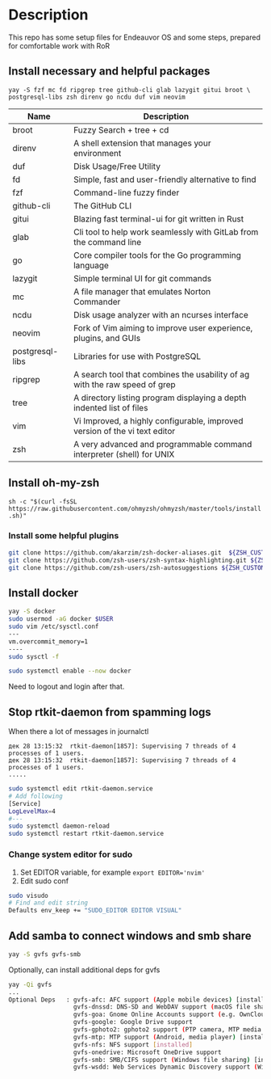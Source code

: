 # Description

This repo has some setup files for Endeauvor OS and some steps, prepared for comfortable work
with RoR

## Install necessary and helpful packages

`yay -S fzf mc fd ripgrep tree github-cli glab lazygit gitui broot \
postgresql-libs zsh direnv go ncdu duf vim neovim`

| Name            | Description                                                                |
| --------------- | -------------------------------------------------------------------------- |
| broot           | Fuzzy Search + tree + cd                                                   |
| direnv          | A shell extension that manages your environment                            |
| duf             | Disk Usage/Free Utility                                                    |
| fd              | Simple, fast and user-friendly alternative to find                         |
| fzf             | Command-line fuzzy finder                                                  |
| github-cli      | The GitHub CLI                                                             |
| gitui           | Blazing fast terminal-ui for git written in Rust                           |
| glab            | Cli tool to help work seamlessly with GitLab from the command line         |
| go              | Core compiler tools for the Go programming language                        |
| lazygit         | Simple terminal UI for git commands                                        |
| mc              | A file manager that emulates Norton Commander                              |
| ncdu            | Disk usage analyzer with an ncurses interface                              |
| neovim          | Fork of Vim aiming to improve user experience, plugins, and GUIs           |
| postgresql-libs | Libraries for use with PostgreSQL                                          |
| ripgrep         | A search tool that combines the usability of ag with the raw speed of grep |
| tree            | A directory listing program displaying a depth indented list of files      |
| vim             | Vi Improved, a highly configurable, improved version of the vi text editor |
| zsh             | A very advanced and programmable command interpreter (shell) for UNIX      |

## Install oh-my-zsh

`sh -c "$(curl -fsSL https://raw.githubusercontent.com/ohmyzsh/ohmyzsh/master/tools/install.sh)"`

### Install some helpful plugins

```bash
git clone https://github.com/akarzim/zsh-docker-aliases.git  ${ZSH_CUSTOM:-~/.oh-my-zsh/custom}/plugins/zsh-docker-aliases
git clone https://github.com/zsh-users/zsh-syntax-highlighting.git ${ZSH_CUSTOM:-~/.oh-my-zsh/custom}/plugins/zsh-syntax-highlighting
git clone https://github.com/zsh-users/zsh-autosuggestions ${ZSH_CUSTOM:-~/.oh-my-zsh/custom}/plugins/zsh-autosuggestions

```

## Install docker

```bash
yay -S docker
sudo usermod -aG docker $USER
sudo vim /etc/sysctl.conf
---
vm.overcommit_memory=1
----
sudo sysctl -f

sudo systemctl enable --now docker

```

Need to logout and login after that.

## Stop rtkit-daemon from spamming logs

When there a lot of messages in journalctl

```log
дек 28 13:15:32  rtkit-daemon[1857]: Supervising 7 threads of 4 processes of 1 users.
дек 28 13:15:32  rtkit-daemon[1857]: Supervising 7 threads of 4 processes of 1 users.
.....

```

```bash
sudo systemctl edit rtkit-daemon.service
# Add following
[Service]
LogLevelMax=4
#---
sudo systemctl daemon-reload
sudo systemctl restart rtkit-daemon.service

```

### Change system editor for sudo

1. Set EDITOR variable, for example `export EDITOR='nvim'`
2. Edit sudo conf

```bash
sudo visudo
# Find and edit string
Defaults env_keep += "SUDO_EDITOR EDITOR VISUAL"

```

## Add samba to connect windows and smb share

```bash
yay -S gvfs gvfs-smb

```

Optionally, can install additional deps for gvfs

```bash
yay -Qi gvfs
...
Optional Deps   : gvfs-afc: AFC support (Apple mobile devices) [installed]
                  gvfs-dnssd: DNS-SD and WebDAV support (macOS file sharing)
                  gvfs-goa: Gnome Online Accounts support (e.g. OwnCloud)
                  gvfs-google: Google Drive support
                  gvfs-gphoto2: gphoto2 support (PTP camera, MTP media player) [installed]
                  gvfs-mtp: MTP support (Android, media player) [installed]
                  gvfs-nfs: NFS support [installed]
                  gvfs-onedrive: Microsoft OneDrive support
                  gvfs-smb: SMB/CIFS support (Windows file sharing) [installed]
                  gvfs-wsdd: Web Services Dynamic Discovery support (Windows discovery)

```
